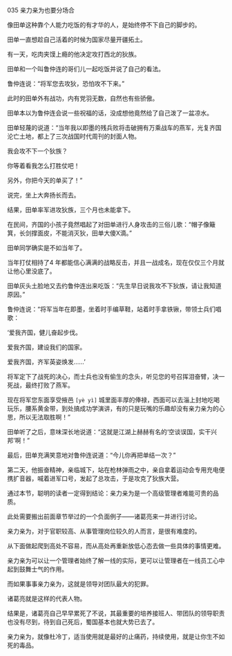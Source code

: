 035 亲力亲为也要分场合






像田单这种靠个人能力吃饭的有才华的人，是始终停不下自己的脚步的。

田单一直想趁自己活着的时候为国家尽量开疆拓土。



有一天，吃肉夹馍上瘾的他决定攻打西北的狄族。

田单和一个叫鲁仲连的哥们儿一起吃饭并说了自己的看法。

鲁仲连说：“将军您去攻狄，恐怕攻不下来。”



此时的田单外有战功，内有党羽无数，自然也有些骄傲。

田单本以为鲁仲连会说一些祝福的话，没成想他竟然给了自己泼了一盆凉水。

田单轻蔑的说道：“当年我以即墨的残兵败将击破拥有万乘战车的燕军，光复齐国沦亡土地，都上了三次战国时代周刊的封面人物。

我会攻不下一个狄族？

你等着看我怎么打胜仗吧！

另外，你把今天的单买了！”

说完，坐上大奔扬长而去。



结果，田单率军进攻狄族，三个月也未能拿下。

在民间，齐国的小孩子竟然唱起了对田单进行人身攻击的三俗儿歌：“帽子像簸箕，长剑撑面皮，不能消灭狄，田单大傻X滴。”



田单同学确实是不如当年了。

当年打仗相持了4 年都能信心满满的战略反击，并且一战成名，现在仅仅三个月就让他心里没底了。

田单灰头土脸地又去约鲁仲连出来吃饭：“先生早日说我攻不下狄族，请让我知道原因。”

鲁仲连说：“将军当年在即墨，坐着时手编草鞋，站着时手拿铁锹，带领士兵们唱歌：

‘爱我齐国，健儿奋起步伐。

爱我齐国，建设我们的国家。

爱我齐国，齐军英姿焕发……’



将军定下了战死的决心，而士兵也没有偷生的念头，听见您的号召挥泪奋臂，决一死战，最终打败了燕军。

现在将军您东面享受掖邑 `[yè yì]` 城里面丰厚的俸禄，西面可以去淄上封地吃喝玩乐，腰系黄金带，到处搞成功学演讲，有的只是玩嘴的乐趣却没有亲力亲为的心思，所以无法取胜啊！”



田单听了之后，意味深长地说道：“这就是江湖上赫赫有名的‘空谈误国，实干兴邦’啊！”

最后，田单充满笑意地对鲁仲连说道：“今儿你再把单结一次？”



第二天，他振奋精神，亲临城下，站在枪林弹雨之中，亲自拿着运动会专用充电便携扩音器，喊着进军口号，发起了总攻击，于是攻克了狄族大营。



通过本节，聪明的读者一定得到结论：亲力亲为是一个高级管理者难能可贵的品质。

此处需要搬出前面章节举过的一个负面例子——诸葛亮来一并进行讨论。

亲力亲为，对于官职较高、从事管理岗位较久的人而言，是很有难度的。

从下面做起爬到高处不容易，而从高处再重新放低心态去做一些具体的事情更难。

亲力亲为可以让一个管理者始终了解一线的实际，更可以让管理者在一线员工心中起到鼓舞士气的作用。

而如果事事亲力亲为，这就是领导对团队最大的犯罪。

诸葛亮就是这样的代表人物。

结果是，诸葛亮自己早早累死了不说，其最重要的培养接班人、带团队的领导职责也没有尽到，待到自己死后，蜀国基本也就大势已去了。

亲力亲为，就像杜冷丁，适当使用就是最好的止痛药，持续使用，就是让你生不如死的毒品。

